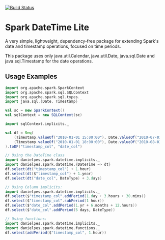 [![Build Status](https://travis-ci.org/danielpes/spark-datetime-lite.svg?branch=master)](https://travis-ci.org/danielpes/spark-datetime-lite)
<!-- [![codecov](https://codecov.io/gh/danielpes/spark-datetime-lite/branch/master/graph/badge.svg)](https://codecov.io/gh/danielpes/spark-datetime-lite) -->

# Spark DateTime Lite

A very simple, lightweight, dependency-free package for extending Spark's date and timestamp operations, focused on time periods.

This package uses only java.util.Calendar, java.util.Date, java.sql.Date and java.sql.Timestamp for the date operations.

## Usage Examples

```scala
import org.apache.spark.SparkContext
import org.apache.spark.sql.SQLContext
import org.apache.spark.sql.types._
import java.sql.{Date, Timestamp}

val sc = new SparkContext()
val sqlContext = new SQLContext(sc)

import sqlContext.implicits._

val df = Seq(
    (Timestamp.valueOf("2010-01-01 15:00:00"), Date.valueOf("2010-07-01")),
    (Timestamp.valueOf("2010-01-01 18:00:00"), Date.valueOf("2010-08-01"))
).toDF("timestamp_col", "date_col")

// Using the DateTime class
import danielpes.spark.datetime.implicits._
import danielpes.spark.datetime.{DateTime => dt}
df.select(dt("timestamp_col") + 1.hour)
df.select(dt($"timestamp_col") + 1.year)
df.select(dt("date_col", DateType) + 3.days)

// Using Column implicits:
import danielpes.spark.datetime.implicits._
df.select($"timestamp_col".addPeriod(1.day + 3.hours + 30.mins))
df.select($"timestamp_col".subPeriod(1 hour))
df.select($"date_col".addPeriod(1.yr + 6.months + 12.hours))
df.select($"date_col".addPeriod(5 days, DateType))

// Using functions:
import danielpes.spark.datetime.implicits._
import danielpes.spark.datetime.functions._
df.select(addPeriod($"timestamp_col", 1.hour))
```
